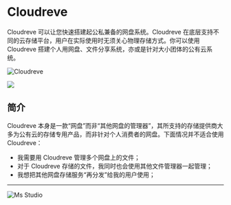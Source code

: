 # Cloudreve

Cloudreve 可以让您快速搭建起公私兼备的网盘系统。Cloudreve 在底层支持不同的云存储平台，用户在实际使用时无须关心物理存储方式。你可以使用
Cloudreve 搭建个人用网盘、文件分享系统，亦或是针对大小团体的公有云系统。

![Cloudreve](https://file.lifebus.top/imgs/cloudreve_cover.png)

![](https://img.shields.io/badge/%E6%96%B0%E7%96%86%E8%90%8C%E6%A3%AE%E8%BD%AF%E4%BB%B6%E5%BC%80%E5%8F%91%E5%B7%A5%E4%BD%9C%E5%AE%A4-%E6%8F%90%E4%BE%9B%E6%8A%80%E6%9C%AF%E6%94%AF%E6%8C%81-blue)

## 简介

Cloudreve 本身是一款“网盘”而非“其他网盘的管理器”，其所支持的存储提供商大多为公有云的存储专用产品，而非针对个人消费者的网盘。下面情况并不适合使用
Cloudreve：

+ 我需要用 Cloudreve 管理多个网盘上的文件；
+ 对于 Cloudreve 存储的文件，我同时也会使用其他文件管理器一起管理；
+ 我想把其他网盘存储服务“再分发”给我的用户使用；

---

![Ms Studio](https://file.lifebus.top/imgs/ms_blank_001.png)
